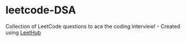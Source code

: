 # leetcode-DSA
Collection of LeetCode questions to ace the coding interview! - Created using [LeetHub](https://github.com/QasimWani/LeetHub)
